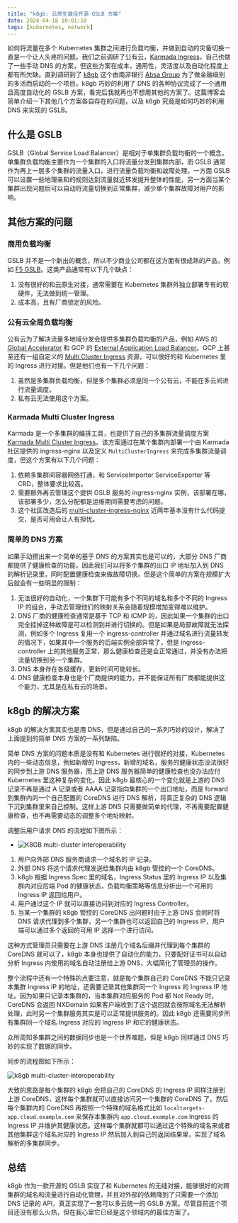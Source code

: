 ```yaml
---
title: "k8gb: 云原生最佳开源 GSLB 方案" 
date: 2024-04-18 10:01:10
tags: [kubernetes, network]
---
```


如何将流量在多个 Kubernetes 集群之间进行负载均衡，并做到自动的灾备切换一直是一个让人头疼的问题。我们之前调研了公有云，[Karmada Ingress](https://github.com/karmada-io/multi-cluster-ingress-nginx)，自己也做了一些手动 DNS 的方案，但这些方案在成本，通用性，灵活度以及自动化程度上都有所欠缺。直到调研到了 [k8gb](https://www.k8gb.io/) 这个由南非银行 [Absa Group](https://www.absa.africa/) 为了做金融级别的多活而启动的一个项目。k8gb 巧妙的利用了 DNS 的各种协议完成了一个通用且高度自动化的 GSLB 方案，看完后我就再也不想用其他的方案了。这篇博客会简单介绍一下其他几个方案各自存在的问题，以及 k8gb 究竟是如何巧妙的利用 DNS 来实现的 GSLB。

## 什么是 GSLB

GSLB（Global Service Load Balancer）是相对于单集群负载均衡的一个概念，单集群负载均衡主要作为一个集群的入口将流量分发到集群内部，而 GSLB 通常作为再上一层多个集群的流量入口，进行流量负载均衡和故障处理。一方面 GSLB 可以设置一些地理亲和的规则达到流量就近转发提升整体的性能，另一方面当某个集群出现问题后可以自动将流量切换到正常集群，减少单个集群故障对用户的影响。

## 其他方案的问题

### 商用负载均衡

GSLB 并不是一个新出的概念，所以不少商业公司都在这方面有很成熟的产品，例如 [F5 GSLB](https://www.f5.com/solutions/use-cases/global-server-load-balancing-gslb)。这类产品通常有以下几个缺点：

1. 没有很好的和云原生对接，通常需要在 Kubernetes 集群外独立部署专有的软硬件，无法做到统一管理。
2. 成本高，且有厂商锁定的风险。

### 公有云全局负载均衡

公有云为了解决流量多地域分发会提供多集群负载均衡的产品，例如 AWS 的 [Global Accelerator](https://aws.amazon.com/global-accelerator/) 和 GCP 的 [External Application Load Balancer](https://cloud.google.com/load-balancing/docs/https)。GCP 上甚至还有一组自定义的 [Multi Cluster Ingress](https://cloud.google.com/kubernetes-engine/docs/concepts/multi-cluster-ingress) 资源，可以很好的和 Kubernetes 里的 Ingress 进行对接。但是他们也有一下几个问题：

1. 虽然是多集群负载均衡，但是多个集群必须是同一个公有云，不能在多云间进行流量调度。
2. 私有云无法使用这个方案。

### Karmada Multi  Cluster Ingress

Karmada 是一个多集群的编排工具，也提供了自己的多集群流量调度方案 [Karmada Multi Cluster Ingress](https://karmada.io/docs/userguide/service/multi-cluster-ingress/)。该方案通过在某个集群内部署一个由 Karmada 社区提供的 ingress-nginx 以及定义 `MultiClusterIngress` 来完成多集群流量调度，但这个方案有以下几个问题：

1. 依赖多集群间容器网络打通，和 ServiceImporter ServiceExporter 等 CRD，整体要求比较高。
2. 需要额外再去管理这个提供 GSLB 服务的 ingress-nginx 实例，该部署在哪，该部署多少，怎么分配都是运维期间需要考虑的问题。
3. 这个社区改造后的 [multi-cluster-ingress-nginx](https://github.com/karmada-io/multi-cluster-ingress-nginx) 近两年基本没有什么代码提交，是否可用会让人有担忧。

### 简单的 DNS 方案

如果手动攒出来一个简单的基于 DNS 的方案其实也是可以的，大部分 DNS 厂商都提供了健康检查的功能，因此我们可以将多个集群的出口 IP 地址加入到 DNS 的解析记录里，同时配置健康检查来做故障切换。但是这个简单的方案在规模扩大后就会有一些明显的限制：

1. 无法很好的自动化，一个集群下可能有多个不同的域名和多个不同的 Ingress IP 的组合，手动去管理他们的映射关系会随着规模增加变得难以维护。
2. DNS 厂商的健康检查通常是基于 TCP 和 ICMP 的，因此如果一个集群的出口完全挂掉这种故障是可以检测到并进行切换的。但是如果是局部故障就无法探测，例如多个 Ingress 复用一个 ingress-controller 并通过域名进行流量转发的情况下，如果其中一个服务的后端实例全部异常了，但是 ingress-controller 上的其他服务正常，那么健康检查还是会正常通过，并没有办法把流量切换到另一个集群。
3. DNS 本身存在各级缓存，更新时间可能较长。
4. DNS 健康检查本身也是个厂商提供的能力，并不能保证所有厂商都能提供这个能力，尤其是在私有云的场景。

## k8gb 的解决方案

k8gb 的解决方案其实也是用 DNS，但是通过自己的一系列巧妙的设计，解决了上面提到的简单 DNS 方案的一系列缺陷。

简单 DNS 方案的问题本质是没有和 Kubernetes 进行很好的对接，Kubernetes 内的一些动态信息，例如新增的 Ingress，新增的域名，服务的健康状态没法很好的同步到上游 DNS 服务器，而上游 DNS 服务器简单的健康检查也没办法应付 Kubernetes 里这种复杂的变化。因此 k8gb 最核心的一个变化就是上游的 DNS 记录不再是通过 A 记录或者 AAAA 记录指向集群的一个出口地址，而是 forward 到集群内的一个自己配置的 CoreDNS 进行 DNS 解析，将真正复杂的 DNS 逻辑下沉到集群里来自己控制。这样上游 DNS 只需要做简单的代理，不再需要配置健康检查，也不再需要动态的调整多个地址映射。

调整后用户请求 DNS 的流程如下图所示：

- ![K8GB multi-cluster interoperability](https://www.k8gb.io/docs/images/gslb-basic-multi-cluster.svg)

1. 用户向外部 DNS 服务商请求一个域名的 IP 记录。
2. 外部 DNS 将这个请求代理发送给集群内由 k8gb 管控的一个 CoreDNS。
3. k8gb 根据 Ingress Spec 里的域名，Ingress Status 里的 Ingress IP 以及集群内对应后端 Pod 的健康状态，负载均衡策略等信息分析出一个可用的 Ingress IP 返回给用户。
4. 用户通过这个 IP 就可以直接访问到对应的 Ingress Controller。
5. 当某一个集群的 k8gb 管控的 CoreDNS 出问题时由于上游 DNS 会同时将 DNS 请求代理到多个集群，另一个集群也可以返回自己的 Ingress IP，用户端可以通过多个返回的可用 IP 选择一个进行访问。

这种方式管理员只需要在上游 DNS 注册几个域名后缀并代理到每个集群的 CoreDNS 就可以了，k8gb 本身也提供了自动化的能力，只要配好证书可以自动分析 Ingress 内使用的域名自动注册给上游 DNS，大幅简化了管理员的操作。

整个流程中还有一个特殊的点要注意，就是每个集群自己的 CoreDNS 不能只记录本集群 Ingress IP 的地址，还需要记录其他集群同一个 Ingress 的 Ingress IP 地址。因为如果只记录本集群的，当本集群对应服务的 Pod 都 Not Ready 时，CoreDNS 会返回 NXDomain 如果客户端收到了这个返回就会按照域名无法解析处理，此时另一个集群服务其实是可以正常提供服务的。因此 k8gb 还需要同步所有集群同一个域名 Ingress 对应的 Ingress IP 和它的健康状态。

众所周知多集群之间的数据同步也是一个世界难题，但是 k8gb 同样通过 DNS 巧妙的实现了数据的同步。

同步的流程图如下所示：

![k8gb multi-cluster-interoperability](https://www.k8gb.io/docs/images/k8gb-multi-cluster-interoperabililty.svg)

大致的思路是每个集群的 k8gb 会把自己的 CoreDNS 的 Ingress IP 同样注册到上游 CoreDNS，这样每个集群就可以直接访问另一个集群的 CoreDNS 了。然后每个集群内的 CoreDNS 再按照一个特殊的域名格式比如 `localtargets-app.cloud.example.com` 来保存本集群内 `app.cloud.example.com` Ingress 的 Ingress IP 并维护其健康状态。这样每个集群就都可以通过这个特殊的域名来或者其他集群这个域名对应的 Ingress IP 然后加入到自己的返回结果里，实现了域名解析的多集群同步。

## 总结

k8gb 作为一款开源的 GSLB 实现了和 Kubernetes 的无缝对接，能够很好的对跨集群的域名和流量进行自动化管理，并且对外部的依赖降到了只需要一个添加 DNS 记录的 API，真正实现了一套可以多云统一的 GSLB 方案。尽管目前这个项目还没有那么火热，但在我心里它已经是这个领域内的最佳方案了。